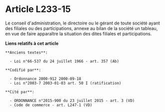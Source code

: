 # Article L233-15

Le conseil d'administration, le directoire ou le gérant de toute société ayant des filiales ou des participations, annexe au
bilan de la société un tableau, en vue de faire apparaître la situation des dites filiales et participations.

**Liens relatifs à cet article**

	**Anciens textes**:

	  - Loi n°66-537 du 24 juillet 1966 - art. 357 (Ab)

	**Codifié par**:

	  - Ordonnance 2000-912 2000-09-18
	  - Loi n°2003-7 2003-01-03 art. 50 I (ratification)

	**Cité par**:

	  - ORDONNANCE n°2015-900 du 23 juillet 2015 - art. 3 (VD)
	  - Code de commerce - art. L247-1 (VD)
